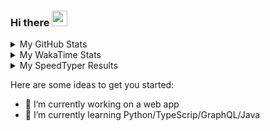 ### Hi there <img src="https://media.giphy.com/media/hvRJCLFzcasrR4ia7z/giphy.gif" width="25px">

<details> 
  <summary>My GitHub Stats</summary>
  <br />
  
  [![Flasssh's github stats](https://github-readme-stats.vercel.app/api?username=Flasssh&count_private=true&show_icons=true)](https://github.com/anuraghazra/github-readme-stats)

</details>

<details> 
  <summary>My WakaTime Stats</summary>
  <br />
  
  [![Flasssh's wakatime stats](https://github-readme-stats.vercel.app/api/wakatime?username=Flasssh&layout=compact)](https://github.com/anuraghazra/github-readme-stats)

</details>


<details> 
  <summary>My SpeedTyper Results</summary>
  <br />
  
  [<img src="https://api.speedtyper.dev/users/Flasssh/badges/averagewpm" alt="SpeedTyper.dev avg wpm" height="25">](https://www.speedtyper.dev/profile/Flasssh) [<img src="https://api.speedtyper.dev/users/Flasssh/badges/topwpm" alt="SpeedTyper.dev top wpm" height="25">](https://www.speedtyper.dev/profile/Flasssh) [<img src="https://api.speedtyper.dev/users/Flasssh/badges/gamecount" alt="SpeedTyper.dev games" height="25">](https://www.speedtyper.dev/profile/Flasssh)

</details>

Here are some ideas to get you started:

- 🔭 I’m currently working on a web app
- 🌱 I’m currently learning Python/TypeScrip/GraphQL/Java

